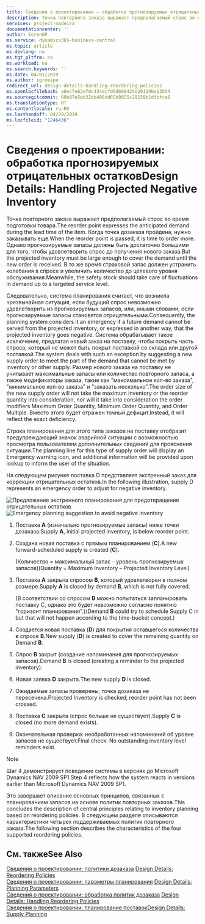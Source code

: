 ```yaml
---
title: Сведения о проектировании — обработка прогнозируемых отрицательных остатков | Документы Майкрософт
description: Точка повторного заказа выражает предполагаемый спрос во время подготовки товара. Когда точка дозаказа пройдена, нужно заказывать еще. Однако прогнозируемые запасы должны быть достаточно большими для того, чтобы удовлетворить спрос до получения нового заказа. В то же время страховой запас должен устранить колебания в спросе и увеличить количество до целевого уровня обслуживания.
services: project-madeira
documentationcenter: ''
author: SorenGP
ms.service: dynamics365-business-central
ms.topic: article
ms.devlang: na
ms.tgt_pltfrm: na
ms.workload: na
ms.search.keywords: ''
ms.date: 04/01/2019
ms.author: sgroespe
redirect_url: design-details-handling-reordering-policies
ms.openlocfilehash: a0ecfe62e70c434ecfd6d698424e20119be13554
ms.sourcegitcommit: 60b87e5eb32bb408dd65b9855c29159b1dfbfca8
ms.translationtype: HT
ms.contentlocale: ru-RU
ms.lasthandoff: 04/29/2019
ms.locfileid: "1246436"
---
```

# <a name="design-details-handling-projected-negative-inventory"></a><span data-ttu-id="a85f2-106">Сведения о проектировании: обработка прогнозируемых отрицательных остатков</span><span class="sxs-lookup"><span data-stu-id="a85f2-106">Design Details: Handling Projected Negative Inventory</span></span>
<span data-ttu-id="a85f2-107">Точка повторного заказа выражает предполагаемый спрос во время подготовки товара.</span><span class="sxs-lookup"><span data-stu-id="a85f2-107">The reorder point expresses the anticipated demand during the lead time of the item.</span></span> <span data-ttu-id="a85f2-108">Когда точка дозаказа пройдена, нужно заказывать еще.</span><span class="sxs-lookup"><span data-stu-id="a85f2-108">When the reorder point is passed, it is time to order more.</span></span> <span data-ttu-id="a85f2-109">Однако прогнозируемые запасы должны быть достаточно большими для того, чтобы удовлетворить спрос до получения нового заказа.</span><span class="sxs-lookup"><span data-stu-id="a85f2-109">But the projected inventory must be large enough to cover the demand until the new order is received.</span></span> <span data-ttu-id="a85f2-110">В то же время страховой запас должен устранить колебания в спросе и увеличить количество до целевого уровня обслуживания.</span><span class="sxs-lookup"><span data-stu-id="a85f2-110">Meanwhile, the safety stock should take care of fluctuations in demand up to a targeted service level.</span></span>  

 <span data-ttu-id="a85f2-111">Следовательно, система планирования считает, что возникла чрезвычайная ситуация, если будущий спрос невозможно удовлетворить из прогнозируемых запасов, или, иными словами, если прогнозируемые запасы становятся отрицательными.</span><span class="sxs-lookup"><span data-stu-id="a85f2-111">Consequently, the planning system considers it an emergency if a future demand cannot be served from the projected inventory, or expressed in another way, that the projected inventory goes negative.</span></span> <span data-ttu-id="a85f2-112">Система обрабатывает такое исключение, предлагая новый заказ на поставку, чтобы покрыть часть спроса, который не может быть покрыт поставкой со склада или другой поставкой.</span><span class="sxs-lookup"><span data-stu-id="a85f2-112">The system deals with such an exception by suggesting a new supply order to meet the part of the demand that cannot be met by inventory or other supply.</span></span> <span data-ttu-id="a85f2-113">Размер нового заказа на поставку не учитывает максимальные запасы или количество повторного запаса, а также модификаторы заказа, такие как "максимальное кол-во заказа", "минимальное кол-во заказа" и "заказать несколько".</span><span class="sxs-lookup"><span data-stu-id="a85f2-113">The order size of the new supply order will not take the maximum inventory or the reorder quantity into consideration, nor will it take into consideration the order modifiers Maximum Order Quantity, Minimum Order Quantity, and Order Multiple.</span></span> <span data-ttu-id="a85f2-114">Вместо этого будет отражен точный дефицит.</span><span class="sxs-lookup"><span data-stu-id="a85f2-114">Instead, it will reflect the exact deficiency.</span></span>  

 <span data-ttu-id="a85f2-115">Строка планирования для этого типа заказов на поставку отобразит предупреждающий значок аварийной ситуации с возможностью просмотра пользователем дополнительных сведений для прояснения ситуации.</span><span class="sxs-lookup"><span data-stu-id="a85f2-115">The planning line for this type of supply order will display an Emergency warning icon, and additional information will be provided upon lookup to inform the user of the situation.</span></span>  

 <span data-ttu-id="a85f2-116">На следующем рисунке поставка D представляет экстренный заказ для коррекции отрицательных остатков.</span><span class="sxs-lookup"><span data-stu-id="a85f2-116">In the following illustration, supply D represents an emergency order to adjust for negative inventory.</span></span>  

 <span data-ttu-id="a85f2-117">![Предложение экстренного планирования для предотвращения отрицательных остатков](media/nav_app_supply_planning_2_negative_inventory.png "Предложение экстренного планирования для предотвращения отрицательных остатков")</span><span class="sxs-lookup"><span data-stu-id="a85f2-117">![Emergency planning suggestion to avoid negative inventory](media/nav_app_supply_planning_2_negative_inventory.png "Emergency planning suggestion to avoid negative inventory")</span></span>  

1.  <span data-ttu-id="a85f2-118">Поставка **A** (изначально прогнозируемые запасы) ниже точки дозаказа.</span><span class="sxs-lookup"><span data-stu-id="a85f2-118">Supply **A**, initial projected inventory, is below reorder point.</span></span>  
2.  <span data-ttu-id="a85f2-119">Создана новая поставка с прямым планированием (**C**).</span><span class="sxs-lookup"><span data-stu-id="a85f2-119">A new forward-scheduled supply is created (**C**).</span></span>  

     <span data-ttu-id="a85f2-120">(Количество = максимальный запас - уровень прогнозируемых запасов)</span><span class="sxs-lookup"><span data-stu-id="a85f2-120">(Quantity = Maximum Inventory – Projected Inventory Level)</span></span>  
3.  <span data-ttu-id="a85f2-121">Поставка **A** закрыта спросом **B**, который удовлетворен в полном размере.</span><span class="sxs-lookup"><span data-stu-id="a85f2-121">Supply **A** is closed by demand **B**, which is not fully covered.</span></span>  

     <span data-ttu-id="a85f2-122">(В соответствии со спросом **B** можно попытаться запланировать поставку C, однако это будет невозможно согласно понятию "горизонт планирования".)</span><span class="sxs-lookup"><span data-stu-id="a85f2-122">(Demand **B** could try to schedule Supply C in but that will not happen according to the time-bucket concept.)</span></span>  
4.  <span data-ttu-id="a85f2-123">Создается новая поставка (**D**) для покрытия оставшегося количества в спросе **B**.</span><span class="sxs-lookup"><span data-stu-id="a85f2-123">New supply (**D**) is created to cover the remaining quantity on Demand **B**.</span></span>  
5.  <span data-ttu-id="a85f2-124">Спрос **B** закрыт (создание напоминания для прогнозируемых запасов).</span><span class="sxs-lookup"><span data-stu-id="a85f2-124">Demand **B** is closed (creating a reminder to the projected inventory).</span></span>  
6.  <span data-ttu-id="a85f2-125">Новая заявка **D** закрыта.</span><span class="sxs-lookup"><span data-stu-id="a85f2-125">The new supply **D** is closed.</span></span>  
7.  <span data-ttu-id="a85f2-126">Ожидаемые запасы проверены; точка дозаказа не пересечена.</span><span class="sxs-lookup"><span data-stu-id="a85f2-126">Projected Inventory is checked; reorder point has not been crossed.</span></span>  
8.  <span data-ttu-id="a85f2-127">Поставка **C** закрыта (спрос больше не существует).</span><span class="sxs-lookup"><span data-stu-id="a85f2-127">Supply **C** is closed (no more demand exists).</span></span>  
9. <span data-ttu-id="a85f2-128">Окончательная проверка: необработанных напоминаний об уровне запасов не существует.</span><span class="sxs-lookup"><span data-stu-id="a85f2-128">Final check: No outstanding inventory level reminders exist.</span></span>  

> [!NOTE]  
>  <span data-ttu-id="a85f2-129">Шаг 4 демонстрирует поведение системы в версиях до Microsoft Dynamics NAV 2009 SP1.</span><span class="sxs-lookup"><span data-stu-id="a85f2-129">Step 4 reflects how the system reacts in versions earlier than Microsoft Dynamics NAV 2009 SP1.</span></span>  

 <span data-ttu-id="a85f2-130">Это завершает описание основных принципов, связанных с планированием запасов на основе политик повторных заказов.</span><span class="sxs-lookup"><span data-stu-id="a85f2-130">This concludes the description of central principles relating to inventory planning based on reordering policies.</span></span> <span data-ttu-id="a85f2-131">В следующем разделе описываются характеристики четырех поддерживаемых политик повторного заказа.</span><span class="sxs-lookup"><span data-stu-id="a85f2-131">The following section describes the characteristics of the four supported reordering policies.</span></span>  

## <a name="see-also"></a><span data-ttu-id="a85f2-132">См. также</span><span class="sxs-lookup"><span data-stu-id="a85f2-132">See Also</span></span>  
 <span data-ttu-id="a85f2-133">[Сведения о проектировании: политики дозаказа](design-details-reordering-policies.md) </span><span class="sxs-lookup"><span data-stu-id="a85f2-133">[Design Details: Reordering Policies](design-details-reordering-policies.md) </span></span>  
 <span data-ttu-id="a85f2-134">[Сведения о проектировании: параметры планирования](design-details-planning-parameters.md) </span><span class="sxs-lookup"><span data-stu-id="a85f2-134">[Design Details: Planning Parameters](design-details-planning-parameters.md) </span></span>  
 <span data-ttu-id="a85f2-135">[Сведения о проектировании: обработка политик дозаказа](design-details-handling-reordering-policies.md) </span><span class="sxs-lookup"><span data-stu-id="a85f2-135">[Design Details: Handling Reordering Policies](design-details-handling-reordering-policies.md) </span></span>  
 [<span data-ttu-id="a85f2-136">Сведения о проектировании: планирование поставок</span><span class="sxs-lookup"><span data-stu-id="a85f2-136">Design Details: Supply Planning</span></span>](design-details-supply-planning.md)
